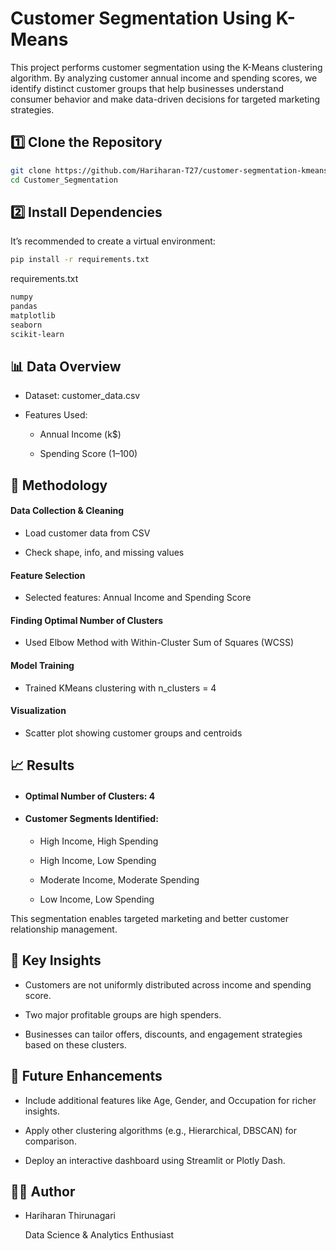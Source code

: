 
# Customer Segmentation Using K-Means

This project performs customer segmentation using the K-Means clustering algorithm. By analyzing customer annual income and spending scores, we identify distinct customer groups that help businesses understand consumer behavior and make data-driven decisions for targeted marketing strategies.

## 1️⃣ Clone the Repository
``` bash 
git clone https://github.com/Hariharan-T27/customer-segmentation-kmeans.git
cd Customer_Segmentation
```

## 2️⃣ Install Dependencies
It’s recommended to create a virtual environment:
```bash
pip install -r requirements.txt
```
requirements.txt
```bash
numpy
pandas
matplotlib
seaborn
scikit-learn
```

## 📊 Data Overview

- Dataset: customer_data.csv

- Features Used:

    - Annual Income (k$)

    - Spending Score (1–100)

## 📌 Methodology

#### Data Collection & Cleaning

- Load customer data from CSV

- Check shape, info, and missing values

#### Feature Selection

- Selected features: Annual Income and Spending Score

#### Finding Optimal Number of Clusters

- Used Elbow Method with Within-Cluster Sum of Squares (WCSS)


#### Model Training

- Trained KMeans clustering with n_clusters = 4

#### Visualization

- Scatter plot showing customer groups and centroids

## 📈 Results

- #### Optimal Number of Clusters: 4

- #### Customer Segments Identified:
    - High Income, High Spending

    - High Income, Low Spending

    - Moderate Income, Moderate Spending

    - Low Income, Low Spending

This segmentation enables targeted marketing and better customer relationship management.

## 🔑 Key Insights

- Customers are not uniformly distributed across income and spending score.

- Two major profitable groups are high spenders.

- Businesses can tailor offers, discounts, and engagement strategies based on these clusters.

## 📌 Future Enhancements

- Include additional features like Age, Gender, and Occupation for richer insights.

- Apply other clustering algorithms (e.g., Hierarchical, DBSCAN) for comparison.

- Deploy an interactive dashboard using Streamlit or Plotly Dash.

## 👨‍💻 Author
- Hariharan Thirunagari

  Data Science & Analytics Enthusiast
